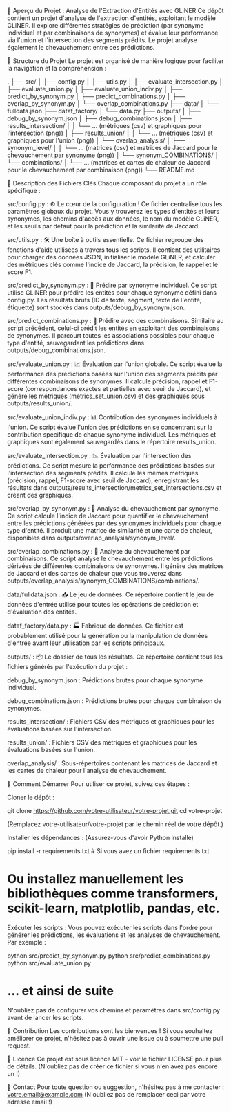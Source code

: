 🚀 Aperçu du Projet : Analyse de l'Extraction d'Entités avec GLiNER
Ce dépôt contient un projet d'analyse de l'extraction d'entités, exploitant le modèle GLiNER. Il explore différentes stratégies de prédiction (par synonyme individuel et par combinaisons de synonymes) et évalue leur performance via l'union et l'intersection des segments prédits. Le projet analyse également le chevauchement entre ces prédictions.

📂 Structure du Projet
Le projet est organisé de manière logique pour faciliter la navigation et la compréhension :

.
├── src/
│   ├── config.py
│   ├── utils.py
│   ├── evaluate_intersection.py
│   ├── evaluate_union.py
│   ├── evaluate_union_indiv.py
│   ├── predict_by_synonym.py
│   ├── predict_combinations.py
│   ├── overlap_by_synonym.py
│   └── overlap_combinations.py
├── data/
│   └── fulldata.json
├── dataf_factory/
│   └── data.py
├── outputs/
│   ├── debug_by_synonym.json
│   ├── debug_combinations.json
│   ├── results_intersection/
│   │   └── ... (métriques (csv) et graphiques pour l'intersection (png))
│   ├── results_union/
│   │   └── ... (métriques (csv) et graphiques pour l'union (png))
│   └── overlap_analysis/
│       ├── synonym_level/
│       │   └── ... (matrices (csv) et matrices de Jaccard pour le chevauchement par synonyme (png))
│       └── synonym_COMBINATIONS/
│           └── combinations/
│               └── ... (matrices et cartes de chaleur de Jaccard pour le chevauchement par combinaison (png))
└── README.md

📖 Description des Fichiers Clés
Chaque composant du projet a un rôle spécifique :

src/config.py : ⚙️ Le cœur de la configuration ! Ce fichier centralise tous les paramètres globaux du projet. Vous y trouverez les types d'entités et leurs synonymes, les chemins d'accès aux données, le nom du modèle GLiNER, et les seuils par défaut pour la prédiction et la similarité de Jaccard.

src/utils.py : 🛠️ Une boîte à outils essentielle. Ce fichier regroupe des fonctions d'aide utilisées à travers tous les scripts. Il contient des utilitaires pour charger des données JSON, initialiser le modèle GLiNER, et calculer des métriques clés comme l'indice de Jaccard, la précision, le rappel et le score F1.

src/predict_by_synonym.py : 🎯 Prédire par synonyme individuel. Ce script utilise GLiNER pour prédire les entités pour chaque synonyme défini dans config.py. Les résultats bruts (ID de texte, segment, texte de l'entité, étiquette) sont stockés dans outputs/debug_by_synonym.json.

src/predict_combinations.py : 🧩 Prédire avec des combinaisons. Similaire au script précédent, celui-ci prédit les entités en exploitant des combinaisons de synonymes. Il parcourt toutes les associations possibles pour chaque type d'entité, sauvegardant les prédictions dans outputs/debug_combinations.json.

src/evaluate_union.py : 📈 Évaluation par l'union globale. Ce script évalue la performance des prédictions basées sur l'union des segments prédits par différentes combinaisons de synonymes. Il calcule précision, rappel et F1-score (correspondances exactes et partielles avec seuil de Jaccard), et génère les métriques (metrics_set_union.csv) et des graphiques sous outputs/results_union/.

src/evaluate_union_indiv.py : 📊 Contribution des synonymes individuels à l'union. Ce script évalue l'union des prédictions en se concentrant sur la contribution spécifique de chaque synonyme individuel. Les métriques et graphiques sont également sauvegardés dans le répertoire results_union.

src/evaluate_intersection.py : 📉 Évaluation par l'intersection des prédictions. Ce script mesure la performance des prédictions basées sur l'intersection des segments prédits. Il calcule les mêmes métriques (précision, rappel, F1-score avec seuil de Jaccard), enregistrant les résultats dans outputs/results_intersection/metrics_set_intersections.csv et créant des graphiques.

src/overlap_by_synonym.py : 🤝 Analyse du chevauchement par synonyme. Ce script calcule l'indice de Jaccard pour quantifier le chevauchement entre les prédictions générées par des synonymes individuels pour chaque type d'entité. Il produit une matrice de similarité et une carte de chaleur, disponibles dans outputs/overlap_analysis/synonym_level/.

src/overlap_combinations.py : 🔗 Analyse du chevauchement par combinaisons. Ce script analyse le chevauchement entre les prédictions dérivées de différentes combinaisons de synonymes. Il génère des matrices de Jaccard et des cartes de chaleur que vous trouverez dans outputs/overlap_analysis/synonym_COMBINATIONS/combinations/.

data/fulldata.json : 📥 Le jeu de données. Ce répertoire contient le jeu de données d'entrée utilisé pour toutes les opérations de prédiction et d'évaluation des entités.

dataf_factory/data.py : 🏭 Fabrique de données. Ce fichier est probablement utilisé pour la génération ou la manipulation de données d'entrée avant leur utilisation par les scripts principaux.

outputs/ : 📦 Le dossier de tous les résultats. Ce répertoire contient tous les fichiers générés par l'exécution du projet :

debug_by_synonym.json : Prédictions brutes pour chaque synonyme individuel.

debug_combinations.json : Prédictions brutes pour chaque combinaison de synonymes.

results_intersection/ : Fichiers CSV des métriques et graphiques pour les évaluations basées sur l'intersection.

results_union/ : Fichiers CSV des métriques et graphiques pour les évaluations basées sur l'union.

overlap_analysis/ : Sous-répertoires contenant les matrices de Jaccard et les cartes de chaleur pour l'analyse de chevauchement.

🚀 Comment Démarrer
Pour utiliser ce projet, suivez ces étapes :

Cloner le dépôt :

git clone https://github.com/votre-utilisateur/votre-projet.git
cd votre-projet

(Remplacez votre-utilisateur/votre-projet par le chemin réel de votre dépôt.)

Installer les dépendances : (Assurez-vous d'avoir Python installé)

pip install -r requirements.txt # Si vous avez un fichier requirements.txt
# Ou installez manuellement les bibliothèques comme transformers, scikit-learn, matplotlib, pandas, etc.

Exécuter les scripts :
Vous pouvez exécuter les scripts dans l'ordre pour générer les prédictions, les évaluations et les analyses de chevauchement. Par exemple :

python src/predict_by_synonym.py
python src/predict_combinations.py
python src/evaluate_union.py
# ... et ainsi de suite

N'oubliez pas de configurer vos chemins et paramètres dans src/config.py avant de lancer les scripts.

🤝 Contribution
Les contributions sont les bienvenues ! Si vous souhaitez améliorer ce projet, n'hésitez pas à ouvrir une issue ou à soumettre une pull request.

📄 Licence
Ce projet est sous licence MIT - voir le fichier LICENSE pour plus de détails. (N'oubliez pas de créer ce fichier si vous n'en avez pas encore un !)

📧 Contact
Pour toute question ou suggestion, n'hésitez pas à me contacter : votre.email@example.com (N'oubliez pas de remplacer ceci par votre adresse email !)
